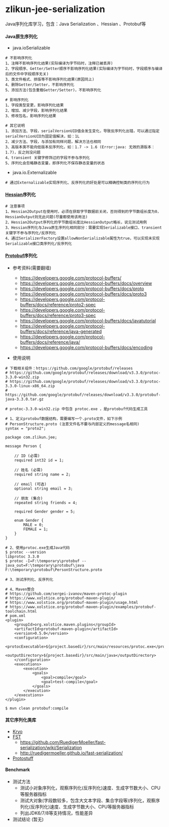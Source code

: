 # zlikun-jee-serialization
Java序列化库学习，包含：Java Serialization 、Hessian 、Protobuf等

#### Java原生序列化

- java.ioSerializable

```
# 不影响序列化
1、注释不影响序列化结果(实际编译为字节码时，注释已被丢弃)
2、字段顺序、Getter/Setter顺序不影响序列化结果(实际编译为字节码时，字段顺序与编译后的文件中字段顺序无关)
3、类文件格式、排版等不影响序列化结果(原因同上)
4、删除Getter/Setter，不影响序列化
5、添加方法(包含重载Getter/Setter)，不影响序列化

# 影响序列化
1、字段类型变更，影响序列化结果
2、增加、减少字段，影响序列化结果
3、修改包名，影响序列化结果

# 其它说明
1、添加方法、字段，serialVersionUID值会发生变化，导致反序列化出错，可以通过指定serialVersionUID为固定值解决，如：1L
2、减少方法、字段，与添加有同样问题，解决方法也相同
3、高版本类不能向低版本反序列化，如：1.7 -> 1.6 (Error:java: 无效的源版本： 1.7)，反之则没问题
4、transient 关键字修饰过的字段不参与序列化
5、序列化会忽略静态变量，即序列化不保存静态变量的状态
```

- java.io.Externalizable

```
# 通过Externalizable实现序列化、反序列化的好处是可以精确控制类的序列化行为
```

#### [Hessian](http://hessian.caucho.com/)序列化
```
# 注意事项
1、Hessian2Output在使用时，必须在获取字节数据前关闭，否则得到的字节数组长度为0，HessianOutput则无此问题(尽量都使用该用法)
2、Hessian2Output序列化的字节数组长度比HessianOutput略长，说见测试用例
3、Hessian序列化与Java原生序列化相同部分：需要实现Serializable接口、transient关键字不参与序列化/反序列化
4、通过SerializerFactory设置allowNonSerializable属性为true，可以实现未实现Serializable接口类序列化/反序列化
```

#### [Protobuf](https://github.com/google/protobuf/)序列化

- 参考资料(需要翻墙)
    - <https://developers.google.com/protocol-buffers/>
    - <https://developers.google.com/protocol-buffers/docs/overview>
    - <https://developers.google.com/protocol-buffers/docs/proto>
    - <https://developers.google.com/protocol-buffers/docs/proto3>
    - <https://developers.google.com/protocol-buffers/docs/reference/proto2-spec>
    - <https://developers.google.com/protocol-buffers/docs/reference/proto3-spec>
    - <https://developers.google.com/protocol-buffers/docs/javatutorial>
    - <https://developers.google.com/protocol-buffers/docs/reference/java-generated>
    - <https://developers.google.com/protocol-buffers/docs/reference/java/>
    - <https://developers.google.com/protocol-buffers/docs/encoding>

- 使用说明

```
# 下载相关组件：https://github.com/google/protobuf/releases
# https://github.com/google/protobuf/releases/download/v3.3.0/protoc-3.3.0-win32.zip
# https://github.com/google/protobuf/releases/download/v3.3.0/protoc-3.3.0-linux-x86_64.zip
# https://github.com/google/protobuf/releases/download/v3.3.0/protobuf-java-3.3.0.tar.gz

# protoc-3.3.0-win32.zip 中包含 protoc.exe ，是protobuf代码生成工具

# 1、定义protobuf数据结构，需要编写一个.proto文件，如下示例
# PersonStructure.proto (注意文件名不要与内部定义的message名相同)
syntax = "proto2";

package com.zlikun.jee;

message Person {
	
	// ID (必需)
	required int32 id = 1;
	
	// 姓名 (必需)
	required string name = 2;
	
	// email (可选)
	optional string email = 3;

	// 朋友 (集合)
	repeated string friends = 4;

	required Gender gender = 5;

	enum Gender {
		MALE = 0;
		FEMALE = 1;
	}
}

# 2、使用protoc.exe生成Java代码
$ protoc --version
libprotoc 3.3.0
$ protoc -I=F:\temporary\protobuf --java_out=F:\temporary\protobuf\java F:\temporary\protobuf\PersonStructure.proto

# 3、测试序列化、反序列化

# 4、Maven整合
# https://github.com/sergei-ivanov/maven-protoc-plugin
# https://www.xolstice.org/protobuf-maven-plugin/
# https://www.xolstice.org/protobuf-maven-plugin/usage.html
# https://www.xolstice.org/protobuf-maven-plugin/examples/protobuf-toolchain.html
# pom.xml
<plugin>
    <groupId>org.xolstice.maven.plugins</groupId>
    <artifactId>protobuf-maven-plugin</artifactId>
    <version>0.5.0</version>
    <configuration>
        <protocExecutable>${project.basedir}/src/main/resources/protoc.exe</protocExecutable>
        <outputDirectory>${project.basedir}/src/main/java</outputDirectory>
    </configuration>
    <executions>
        <execution>
            <goals>
                <goal>compile</goal>
                <goal>test-compile</goal>
            </goals>
        </execution>
    </executions>
</plugin>

$ mvn clean protobuf:compile
```

#### 其它序列化类库
- [Kryo](https://github.com/EsotericSoftware/kryo)
- [FST](https://github.com/RuedigerMoeller/fast-serialization)
    - <https://github.com/RuedigerMoeller/fast-serialization/wiki/Serialization>
    - <http://ruedigermoeller.github.io/fast-serialization/>
- [Protostuff](http://www.protostuff.io/)

#### Benchmark

- 测试方法
    - 测试小对象序列化，观察序列化(反序列化)速度、生成字节数大小、CPU等服务器指标
    - 测试大对象(字段数较多，包含大文本字段、集合字段等)序列化，观察序列化(反序列化)速度、生成字节数大小、CPU等服务器指标
    - 列出JDK6/7/8等支持情况，性能差异
- 测试结论
(暂无)